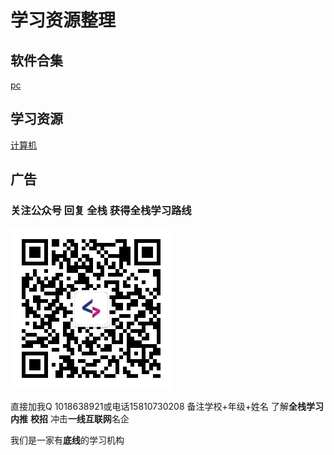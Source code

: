 # 学习资源整理

## 软件合集

[pc ][pc]

[pc]: Software/pc.md



## 学习资源

[计算机][计算机]

[计算机]: learn_sources/computer_science.md	"计算机"

## 广告

### 关注公众号 回复 全栈 获得全栈学习路线

![](img\qrcode_for_qcby.jpg)

直接加我Q 1018638921或电话15810730208 备注学校+年级+姓名 了解**全栈学习** **内推** **校招** 冲击**一线互联网**名企

我们是一家有**底线**的学习机构